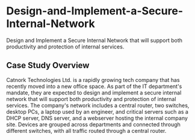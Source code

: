 # Design-and-Implement-a-Secure-Internal-Network
Design and Implement a Secure Internal Network that will support both productivity and protection of internal services.

## Case Study Overview
Catnork Technologies Ltd. is a rapidly growing tech company that has recently moved into a new office space. As part of the IT department's mandate, they are expected to design and implement a secure internal network that will support both productivity and protection of internal services.
The company's network includes a central router, two switches, desktop PCs, a laptop used by an engineer, and critical servers such as a DHCP server, DNS server, and a webserver hosting the internal company site. Devices are grouped across departments and connected through different switches, with all traffic routed through a central router.
